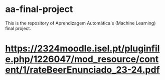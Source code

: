 # aa-final-project
This is the repository of Aprendizagem Automática's (Machine Learning) final project.

# https://2324moodle.isel.pt/pluginfile.php/1226047/mod_resource/content/1/rateBeerEnunciado_23-24.pdf
